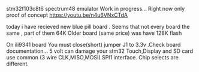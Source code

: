 stm32f103c8t6  spectrum48  emulator
Work in progress... Right now only proof of concept
https://youtu.be/n4u6VNxCTdA

today i have recieved new blue pill board .
Seems that not every board the same , part of them 64K 
Older board (same price) was have 128K flash 

On ili9341 board You must close(short) jumper J1 to 3.3v .Check board documentation... 5 volt can damage your stm32
Touch,Display and SD card use common (3 wire CLK,MISO,MOSI) SPI1 interface. Chip selects are different.
